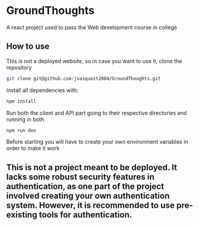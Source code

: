 # GroundThoughts
A react project used to pass the Web development course in college

## How to use
This is not a deployed website, so in case you want to use it, clone the repository

``` bash
git clone git@github.com:jvasquezt2004/GroundThoughts.git
```

Install all dependencies with:

``` bash
npm install
```

Run both the client and API part going to their respective directories and running in both

``` bash
npm run dev
```

Before starting you will have to create your own environment variables in order to make it work

## This is not a project meant to be deployed. It lacks some robust security features in authentication, as one part of the project involved creating your own authentication system. However, it is recommended to use pre-existing tools for authentication.

